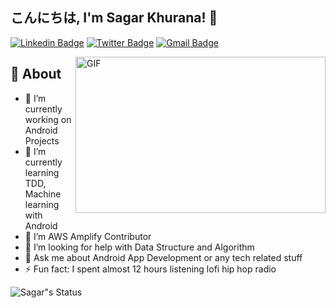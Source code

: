 ## こんにちは, I'm Sagar Khurana! 👋

[![Linkedin Badge](https://img.shields.io/badge/-sagarkhurana-blue?style=social&logo=Linkedin&logoColor=blue&link=https://www.linkedin.com/in/sagar-khurana-b98a9418b/)](https://www.linkedin.com/in/sagar-khurana-b98a9418b/)
[![Twitter Badge](http://img.shields.io/badge/-@SagarKh03980377-1ca0f1?style=social&logo=twitter&logoColor=blue&link=https://twitter.com/prathamk22)](https://twitter.com/SagarKh03980377)
[![Gmail Badge](https://img.shields.io/badge/-Gmail-c14438?style=social&logo=Gmail&logoColor=red&link=mailto:sagarkhurana00786@gmail.com)](mailto:sagarkhurana00786@gmail.com)

<img align="right" height="250" width="400" alt="GIF" src="https://miro.medium.com/max/1360/1*IRGHmiGsa16stedQvIaZfw.gif" />

## 🧐 About
- 🔭 I’m currently working on Android Projects
- 🌱 I’m currently learning TDD, Machine learning with Android
- 👯 I’m AWS Amplify Contributor
- 🤔 I’m looking for help with Data Structure and Algorithm 
- 💬 Ask me about Android App Development or any tech related stuff
- ⚡ Fun fact: I spent almost 12 hours listening lofi hip hop radio

![Sagar"s Status](https://github-readme-stats.vercel.app/api?username=hellosagar&show_icons=true&hide_border=true&theme=vue)

